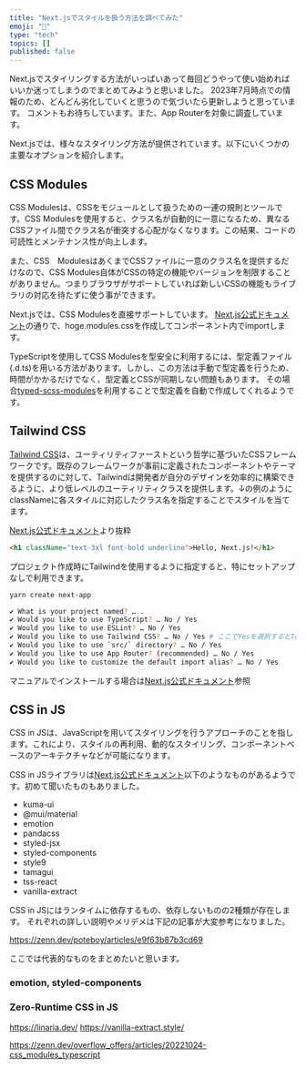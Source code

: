 ```yaml
---
title: "Next.jsでスタイルを扱う方法を調べてみた"
emoji: "💨"
type: "tech"
topics: []
published: false
---
```


Next.jsでスタイリングする方法がいっぱいあって毎回どうやって使い始めればいいか迷ってしまうのでまとめてみようと思いました。
2023年7月時点での情報のため、どんどん劣化していくと思うので気づいたら更新しようと思っています。
コメントもお待ちしています。また、App Routerを対象に調査しています。

Next.jsでは、様々なスタイリング方法が提供されています。以下にいくつかの主要なオプションを紹介します。

## CSS Modules

CSS Modulesは、CSSをモジュールとして扱うための一連の規則とツールです。CSS Modulesを使用すると、クラス名が自動的に一意になるため、異なるCSSファイル間でクラス名が衝突する心配がなくなります。この結果、コードの可読性とメンテナンス性が向上します。

また、CSS　ModulesはあくまでCSSファイルに一意のクラス名を提供するだけなので、CSS Modules自体がCSSの特定の機能やバージョンを制限することがありません。つまりブラウザがサポートしていれば新しいCSSの機能もライブラリの対応を待たずに使う事ができます。

Next.jsでは、CSS Modulesを直接サポートしています。
[Next.js公式ドキュメント](https://nextjs.org/docs/app/building-your-application/styling/css-modules)の通りで、hoge.modules.cssを作成してコンポーネント内でimportします。

TypeScriptを使用してCSS Modulesを型安全に利用するには、型定義ファイル(.d.ts)を用いる方法があります。しかし、この方法は手動で型定義を行うため、時間がかかるだけでなく、型定義とCSSが同期しない問題もあります。
その場合[typed-scss-modules](https://github.com/skovy/typed-scss-modules)を利用することで型定義を自動で作成してくれるようです。

## Tailwind CSS

[Tailwind CSS](https://tailwindcss.com/)は、ユーティリティファーストという哲学に基づいたCSSフレームワークです。既存のフレームワークが事前に定義されたコンポーネントやテーマを提供するのに対して、Tailwindは開発者が自分のデザインを効率的に構築できるように、より低レベルのユーティリティクラスを提供します。↓の例のようにclassNameに各スタイルに対応したクラス名を指定することでスタイルを当てます。

[Next.js公式ドキュメント](https://nextjs.org/docs/app/building-your-application/styling/tailwind-css)より抜粋
```html
<h1 className="text-3xl font-bold underline">Hello, Next.js!</h1>
```

プロジェクト作成時にTailwindを使用するように指定すると、特にセットアップなしで利用できます。

```sh
yarn create next-app

✔ What is your project named? … .
✔ Would you like to use TypeScript? … No / Yes
✔ Would you like to use ESLint? … No / Yes
✔ Would you like to use Tailwind CSS? … No / Yes # ここでYesを選択するとTailwindが最初から用意された状態で構築される
✔ Would you like to use `src/` directory? … No / Yes
✔ Would you like to use App Router? (recommended) … No / Yes
✔ Would you like to customize the default import alias? … No / Yes
```

マニュアルでインストールする場合は[Next.js公式ドキュメント](https://nextjs.org/docs/app/building-your-application/styling/tailwind-css)参照


## CSS in JS

CSS in JSは、JavaScriptを用いてスタイリングを行うアプローチのことを指します。これにより、スタイルの再利用、動的なスタイリング、コンポーネントベースのアーキテクチャなどが可能になります。

CSS in JSライブラリは[Next.js公式ドキュメント](https://nextjs.org/docs/app/building-your-application/styling/css-in-js)以下のようなものがあるようです。初めて聞いたものもありました。

- kuma-ui
- @mui/material
- emotion
- pandacss
- styled-jsx
- styled-components
- style9
- tamagui
- tss-react
- vanilla-extract

CSS in JSにはランタイムに依存するもの、依存しないものの2種類が存在します。
それぞれの詳しい説明やメリデメは下記の記事が大変参考になりました。

https://zenn.dev/poteboy/articles/e9f63b87b3cd69

ここでは代表的なものをまとめたいと思います。

### emotion, styled-components



### Zero-Runtime CSS in JS

https://linaria.dev/
https://vanilla-extract.style/

https://zenn.dev/overflow_offers/articles/20221024-css_modules_typescript
